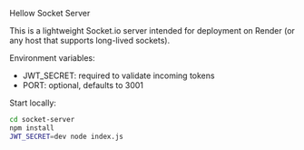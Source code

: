 Hellow Socket Server

This is a lightweight Socket.io server intended for deployment on Render (or any host that supports long-lived sockets).

Environment variables:
- JWT_SECRET: required to validate incoming tokens
- PORT: optional, defaults to 3001

Start locally:

```bash
cd socket-server
npm install
JWT_SECRET=dev node index.js
```
